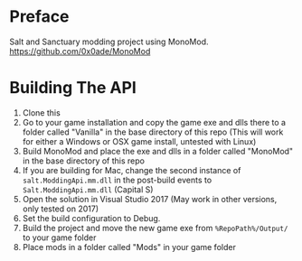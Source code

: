 Preface
=======

Salt and Sanctuary modding project using MonoMod. https://github.com/0x0ade/MonoMod

Building The API
============================

1. Clone this
2. Go to your game installation and copy the game exe and dlls there to a folder called "Vanilla" in the base directory of this repo (This will work for either a Windows or OSX game install, untested with Linux)
3. Build MonoMod and place the exe and dlls in a folder called "MonoMod" in the base directory of this repo
4. If you are building for Mac, change the second instance of `salt.ModdingApi.mm.dll` in the post-build events to `Salt.ModdingApi.mm.dll` (Capital S)
5. Open the solution in Visual Studio 2017 (May work in other versions, only tested on 2017)
6. Set the build configuration to Debug.
7. Build the project and move the new game exe from `%RepoPath%/Output/` to your game folder
8. Place mods in a folder called "Mods" in your game folder